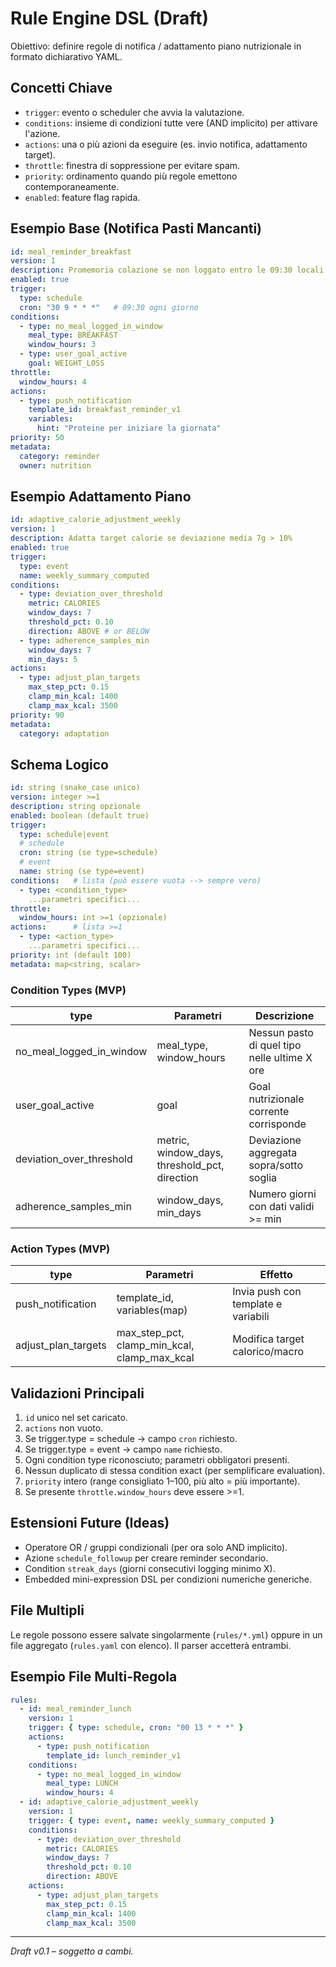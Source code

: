 # Rule Engine DSL (Draft)

Obiettivo: definire regole di notifica / adattamento piano nutrizionale in formato dichiarativo YAML.

## Concetti Chiave
- `trigger`: evento o scheduler che avvia la valutazione.
- `conditions`: insieme di condizioni tutte vere (AND implicito) per attivare l'azione.
- `actions`: una o più azioni da eseguire (es. invio notifica, adattamento target).
- `throttle`: finestra di soppressione per evitare spam.
- `priority`: ordinamento quando più regole emettono contemporaneamente.
- `enabled`: feature flag rapida.

## Esempio Base (Notifica Pasti Mancanti)
```yaml
id: meal_reminder_breakfast
version: 1
description: Promemoria colazione se non loggato entro le 09:30 locali
enabled: true
trigger:
  type: schedule
  cron: "30 9 * * *"   # 09:30 ogni giorno
conditions:
  - type: no_meal_logged_in_window
    meal_type: BREAKFAST
    window_hours: 3
  - type: user_goal_active
    goal: WEIGHT_LOSS
throttle:
  window_hours: 4
actions:
  - type: push_notification
    template_id: breakfast_reminder_v1
    variables:
      hint: "Proteine per iniziare la giornata"
priority: 50
metadata:
  category: reminder
  owner: nutrition
```

## Esempio Adattamento Piano
```yaml
id: adaptive_calorie_adjustment_weekly
version: 1
description: Adatta target calorie se deviazione media 7g > 10%
enabled: true
trigger:
  type: event
  name: weekly_summary_computed
conditions:
  - type: deviation_over_threshold
    metric: CALORIES
    window_days: 7
    threshold_pct: 0.10
    direction: ABOVE # or BELOW
  - type: adherence_samples_min
    window_days: 7
    min_days: 5
actions:
  - type: adjust_plan_targets
    max_step_pct: 0.15
    clamp_min_kcal: 1400
    clamp_max_kcal: 3500
priority: 90
metadata:
  category: adaptation
```

## Schema Logico
```yaml
id: string (snake_case unico)
version: integer >=1
description: string opzionale
enabled: boolean (default true)
trigger:
  type: schedule|event
  # schedule
  cron: string (se type=schedule)
  # event
  name: string (se type=event)
conditions:   # lista (può essere vuota --> sempre vero)
  - type: <condition_type>
    ...parametri specifici...
throttle:
  window_hours: int >=1 (opzionale)
actions:      # lista >=1
  - type: <action_type>
    ...parametri specifici...
priority: int (default 100)
metadata: map<string, scalar>
```

### Condition Types (MVP)
| type | Parametri | Descrizione |
|------|-----------|-------------|
| no_meal_logged_in_window | meal_type, window_hours | Nessun pasto di quel tipo nelle ultime X ore |
| user_goal_active | goal | Goal nutrizionale corrente corrisponde |
| deviation_over_threshold | metric, window_days, threshold_pct, direction | Deviazione aggregata sopra/sotto soglia |
| adherence_samples_min | window_days, min_days | Numero giorni con dati validi >= min |

### Action Types (MVP)
| type | Parametri | Effetto |
|------|-----------|---------|
| push_notification | template_id, variables(map) | Invia push con template e variabili |
| adjust_plan_targets | max_step_pct, clamp_min_kcal, clamp_max_kcal | Modifica target calorico/macro |

## Validazioni Principali
1. `id` unico nel set caricato.
2. `actions` non vuoto.
3. Se trigger.type = schedule → campo `cron` richiesto.
4. Se trigger.type = event → campo `name` richiesto.
5. Ogni condition type riconosciuto; parametri obbligatori presenti.
6. Nessun duplicato di stessa condition exact (per semplificare evaluation).
7. `priority` intero (range consigliato 1–100, più alto = più importante).
8. Se presente `throttle.window_hours` deve essere >=1.

## Estensioni Future (Ideas)
- Operatore OR / gruppi condizionali (per ora solo AND implicito).
- Azione `schedule_followup` per creare reminder secondario.
- Condition `streak_days` (giorni consecutivi logging minimo X).
- Embedded mini-expression DSL per condizioni numeriche generiche.

## File Multipli
Le regole possono essere salvate singolarmente (`rules/*.yml`) oppure in un file aggregato (`rules.yaml` con elenco). Il parser accetterà entrambi.

## Esempio File Multi-Regola
```yaml
rules:
  - id: meal_reminder_lunch
    version: 1
    trigger: { type: schedule, cron: "00 13 * * *" }
    actions:
      - type: push_notification
        template_id: lunch_reminder_v1
    conditions:
      - type: no_meal_logged_in_window
        meal_type: LUNCH
        window_hours: 4
  - id: adaptive_calorie_adjustment_weekly
    version: 1
    trigger: { type: event, name: weekly_summary_computed }
    conditions:
      - type: deviation_over_threshold
        metric: CALORIES
        window_days: 7
        threshold_pct: 0.10
        direction: ABOVE
    actions:
      - type: adjust_plan_targets
        max_step_pct: 0.15
        clamp_min_kcal: 1400
        clamp_max_kcal: 3500
```

---
_Draft v0.1 – soggetto a cambi._